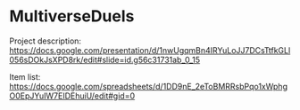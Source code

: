 # MultiverseDuels

Project description: https://docs.google.com/presentation/d/1nwUgqmBn4IRYuLoJJ7DCsTtfkGLl056sDOkJsXPD8rk/edit#slide=id.g56c31731ab_0_15

Item list: https://docs.google.com/spreadsheets/d/1DD9nE_2eToBMRRsbPqo1xWphgO0EpJYuIW7EIDEhuiU/edit#gid=0
